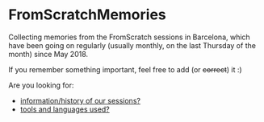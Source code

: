 # FromScratchMemories

Collecting memories from the FromScratch sessions in Barcelona, which have been going on regularly (usually monthly, on the last Thursday of the month) since May 2018.

If you remember something important, feel free to add (or ~~correct~~) it :)

Are you looking for:
- [information/history of our sessions?](from_scratch_sessions.md)
- [tools and languages used?](tools_and_languages.md)
